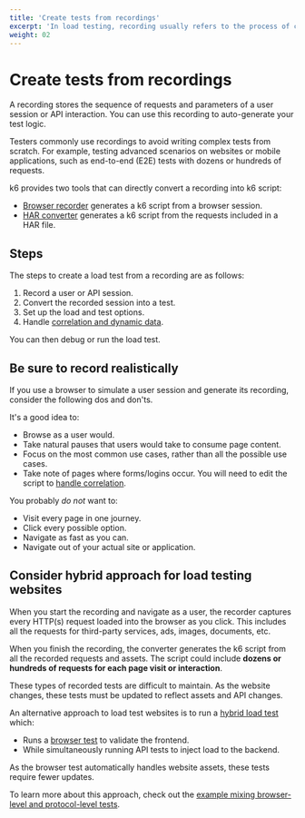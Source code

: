 ```yaml
---
title: 'Create tests from recordings'
excerpt: 'In load testing, recording usually refers to the process of creating a load test from the recording of a user session.'
weight: 02
---
```


# Create tests from recordings

A recording stores the sequence of requests and parameters of a user session or API interaction.
You can use this recording to auto-generate your test logic.

Testers commonly use recordings to avoid writing complex tests from scratch.
For example, testing advanced scenarios on websites or mobile applications, such as end-to-end (E2E) tests with dozens or hundreds of requests.

k6 provides two tools that can directly convert a recording into k6 script:

- [Browser recorder](https://grafana.com/docs/k6/<K6_VERSION>/using-k6/test-authoring/create-tests-from-recordings/using-the-browser-recorder) generates a k6 script from a browser session.
- [HAR converter](https://grafana.com/docs/k6/<K6_VERSION>/using-k6/test-authoring/create-tests-from-recordings/using-the-har-converter) generates a k6 script from the requests included in a HAR file.

## Steps

The steps to create a load test from a recording are as follows:

1. Record a user or API session.
2. Convert the recorded session into a test.
3. Set up the load and test options.
4. Handle [correlation and dynamic data](https://grafana.com/docs/k6/<K6_VERSION>/examples/correlation-and-dynamic-data).

You can then debug or run the load test.

## Be sure to record realistically

If you use a browser to simulate a user session and generate its recording, consider the following dos and don'ts.

It's a good idea to:

- Browse as a user would.
- Take natural pauses that users would take to consume page content.
- Focus on the most common use cases, rather than all the possible use cases.
- Take note of pages where forms/logins occur. You will need to edit the script to [handle correlation](https://grafana.com/docs/k6/<K6_VERSION>/examples/correlation-and-dynamic-data).

You probably _do not_ want to:

- Visit every page in one journey.
- Click every possible option.
- Navigate as fast as you can.
- Navigate out of your actual site or application.

## Consider hybrid approach for load testing websites

When you start the recording and navigate as a user, the recorder captures every HTTP(s) request loaded into the browser as you click. This includes all the requests for third-party services, ads, images, documents, etc.

When you finish the recording, the converter generates the k6 script from all the recorded requests and assets.
The script could include **dozens or hundreds of requests for each page visit or interaction**.

These types of recorded tests are difficult to maintain. As the website changes, these tests must be updated to reflect assets and API changes.

An alternative approach to load test websites is to run a [hybrid load test](https://grafana.com/docs/k6/<K6_VERSION>/testing-guides/load-testing-websites/#hybrid-load-testing) which:

- Runs a [browser test](https://grafana.com/docs/k6/<K6_VERSION>/using-k6-browser/running-browser-tests) to validate the frontend.
- While simultaneously running API tests to inject load to the backend.

As the browser test automatically handles website assets, these tests require fewer updates.

To learn more about this approach, check out the [example mixing browser-level and protocol-level tests](https://grafana.com/docs/k6/<K6_VERSION>/using-k6-browser/running-browser-tests#run-both-browser-level-and-protocol-level-tests-in-a-single-script).
